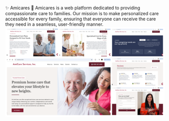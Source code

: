 ✨ Amicares 🌟
Amicares is a web platform dedicated to providing compassionate care to families. Our mission is to make personalized care accessible for every family, ensuring that everyone can receive the care they need in a seamless, user-friendly manner.
![Image Alt](https://github.com/Silent-Child13/amicares/blob/535c1a62f04b2ebfd71179dae2fa4ed1b6a726e9/amicares/public/Screenshots/photo-collage.png.png)
